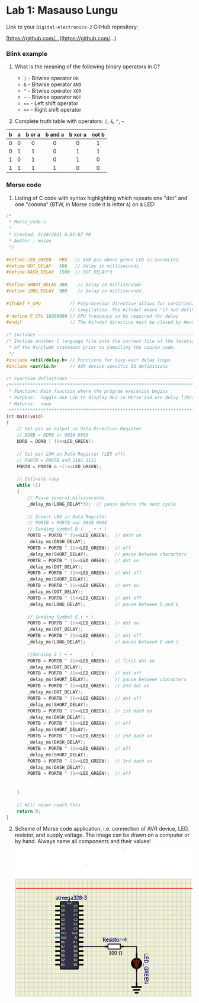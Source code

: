 # Lab 1: Masauso Lungu

Link to your `Digital-electronics-2` GitHub repository:

   [https://github.com/...](https://github.com/...)


### Blink example

1. What is the meaning of the following binary operators in C?
   * `|`  - Bitwise operator `OR`
   * `&`  - Bitwise operator `AND`
   * `^`  - Bitwise operator `XOR`
   * `~`  - Bitwise operator `NOT`
   * `<<` - Left shift operator
   * `>>` - Right shift operator

2. Complete truth table with operators: `|`, `&`, `^`, `~`

| **b** | **a** |**b or a** | **b and a** | **b xor a** | **not b** |
| :-: | :-: | :-: | :-: | :-: | :-: |
| 0 | 0 | 0 | 0 | 0 | 1 |
| 0 | 1 | 1 | 0 | 1 | 1 |
| 1 | 0 | 1 | 0 | 1 | 0 |
| 1 | 1 | 1 | 1 | 0 | 0 |


### Morse code

1. Listing of C code with syntax highlighting which repeats one "dot" and one "comma" (BTW, in Morse code it is letter `A`) on a LED:

```c
/*
 * Morse_code.c
 *
 * Created: 9/28/2021 6:01:07 PM
 * Author : masau
 */ 

#define LED_GREEN   PB5   // AVR pin where green LED is connected
#define DOT_DELAY   500   // Delay in milliseconds
#define DASH_DELAY  1500  // DOT_DELAY*3

#define SHORT_DELAY 300    // Delay in milliseconds
#define LONG_DELAY  900    // Delay in milliseconds

#ifndef F_CPU           // Preprocessor directive allows for conditional
                        // compilation. The #ifndef means "if not defined".
# define F_CPU 16000000 // CPU frequency in Hz required for delay
#endif                  // The #ifndef directive must be closed by #endif

/* Includes ----------------------------------------------------------*/
/* Include another C language file into the current file at the location
 * of the #include statement prior to compiling the source code.
 */
#include <util/delay.h> // Functions for busy-wait delay loops
#include <avr/io.h>     // AVR device-specific IO definitions

/* Function definitions ----------------------------------------------*/
/**********************************************************************
 * Function: Main function where the program execution begins
 * Purpose:  Toggle one LED to display DE2 in Morse and use delay library.
 * Returns:  none
 **********************************************************************/
int main(void)
{
    // Set pin as output in Data Direction Register
    // DDRB = DDRB or 0010 0000
    DDRB = DDRB | (1<<LED_GREEN);

    // Set pin LOW in Data Register (LED off)
    // PORTB = PORTB and 1101 1111
    PORTB = PORTB & ~(1<<LED_GREEN);

    // Infinite loop
    while (1)
    {
        // Pause several milliseconds
        _delay_ms(LONG_DELAY*3);  // pause before the next cycle

        // Invert LED in Data Register
        // PORTB = PORTB xor 0010 0000
		// Sending symbol D (  _ • • )
        PORTB = PORTB ^ (1<<LED_GREEN);  // dash on
		_delay_ms(DASH_DELAY);
		PORTB = PORTB ^ (1<<LED_GREEN);  // off
		_delay_ms(SHORT_DELAY);          // pause between characters
		PORTB = PORTB ^ (1<<LED_GREEN);  // dot on
		_delay_ms(DOT_DELAY);
		PORTB = PORTB ^ (1<<LED_GREEN);  // dot off
		_delay_ms(SHORT_DELAY);
		PORTB = PORTB ^ (1<<LED_GREEN);  // dot on
		_delay_ms(DOT_DELAY);            
		PORTB = PORTB ^ (1<<LED_GREEN);  // dot off
		_delay_ms(LONG_DELAY);           // pause between D and E
		
		// Sending Symbol E ( • )
		PORTB = PORTB ^ (1<<LED_GREEN);  // dot on
		_delay_ms(DOT_DELAY);
		PORTB = PORTB ^ (1<<LED_GREEN);  // dot off
		_delay_ms(LONG_DELAY);           // pause between E and 2
		
		//Sending 2 ( • • _ _ _ )
		PORTB = PORTB ^ (1<<LED_GREEN);  // first dot on
		_delay_ms(DOT_DELAY);
		PORTB = PORTB ^ (1<<LED_GREEN);  // dot off
		_delay_ms(SHORT_DELAY);          // pause between characters
		PORTB = PORTB ^ (1<<LED_GREEN);  // 2nd dot on
		_delay_ms(DOT_DELAY);
		PORTB = PORTB ^ (1<<LED_GREEN);  // dot off
		_delay_ms(SHORT_DELAY);
		PORTB = PORTB ^ (1<<LED_GREEN);  // 1st dash on
		_delay_ms(DASH_DELAY);
		PORTB = PORTB ^ (1<<LED_GREEN);  // off
		_delay_ms(SHORT_DELAY);
		PORTB = PORTB ^ (1<<LED_GREEN);  // 2nd dash on
		_delay_ms(DASH_DELAY);
		PORTB = PORTB ^ (1<<LED_GREEN);  // off
		_delay_ms(SHORT_DELAY);
		PORTB = PORTB ^ (1<<LED_GREEN);  // 3rd dash on
		_delay_ms(DASH_DELAY);
		PORTB = PORTB ^ (1<<LED_GREEN);  // off
		
		
    }

    // Will never reach this
    return 0;
}
```


2. Scheme of Morse code application, i.e. connection of AVR device, LED, resistor, and supply voltage. The image can be drawn on a computer or by hand. Always name all components and their values!

   ![LED circuit](LED_Circuit.png)